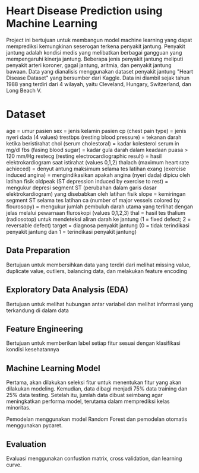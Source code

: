 # Heart Disease Prediction using Machine Learning
Project ini bertujuan untuk membangun model machine learning yang dapat memprediksi kemungkinan seserogan terkena penyakit jantung. Penyakit jantung adalah kondisi medis yang melibatkan berbagai gangguan yang mempengaruhi kinerja jantung. Beberapa jenis penyakit jantung meliputi penyakit arteri koroner, gagal jantung, aritmia, dan penyakit jantung bawaan.
Data yang dianalisis menggunakan dataset penyakit jantung "Heart Disease Dataset" yang bersumber dari Kaggle. Data ini diambil sejak tahun 1988 yang terdiri dari 4 wilayah, yaitu Cleveland, Hungary, Switzerland, dan Long Beach V.

# Dataset 
age = umur pasien
sex = jenis kelamin pasien
cp (chest pain type) = jenis nyeri dada (4 values)
trestbps (resting blood pressure) = tekanan darah ketika beristirahat
chol (serum cholestoral) = kadar kolesterol serum in mg/dl
fbs (fasing blood sugar) = kadar gula darah dalam keadaan puasa > 120 mm/Hg
restecg (resting electrocardiographic result) = hasil elektrokardiogram saat istirahat (values 0,1,2)
thalach (maximum heart rate achieced) = denyut antung maksimum selama tes latihan
exang (exercise induced angina) = mengindikasikan apakah angina (nyeri dada) dipicu oleh latihan fisik
oldpeak (ST depression induced by exercise to rest) = mengukur depresi segment ST (perubahan dalam garis dasar elektrokardiogram) yang disebabkan oleh latihan fisik
slope = kemiringan segment ST selama tes latihan
ca (number of major vessels colored by flourosopy) = mengukur jumlah pembuluh darah utama yang terlihat dengan jelas melalui pewarnaan fluroskopi (values 0,1,2,3)
thal = hasil tes thalium (radiosotop) untuk mendeteksi aliran darah ke jantung (1 = fixed defect; 2 = reversable defect)
target = diagnosa penyakit jantung (0 = tidak terindikasi penyakit jantung dan 1 = terindikasi penyakit jantung)

## Data Preparation
Bertujuan untuk membersihkan data yang terdiri dari melihat missing value, duplicate value, outliers, balancing data, dan melakukan feature encoding

## Exploratory Data Analysis (EDA)
Bertujuan untuk melihat hubungan antar variabel dan melihat informasi yang terkandung di dalam data

## Feature Engineering
Bertujuan untuk memberikan label setiap fitur sesuai dengan klasifikasi kondisi kesehatannya

## Machine Learning Model
Pertama, akan dilakukan seleksi fitur untuk menentukan fitur yang akan dilakukan modeling. Kemudian, data dibagi menjadi 75% data training dan 25% data testing. Setelah itu, jumlah data dibuat seimbang agar meningkatkan performa model, terutama dalam memprediksi kelas minoritas. 

Pemodelan menggunakan model Random Forest dan pemodelan otomatis menggunakan pycaret.

## Evaluation
Evaluasi menggunakan confustion matrix, cross validation, dan learning curve.
